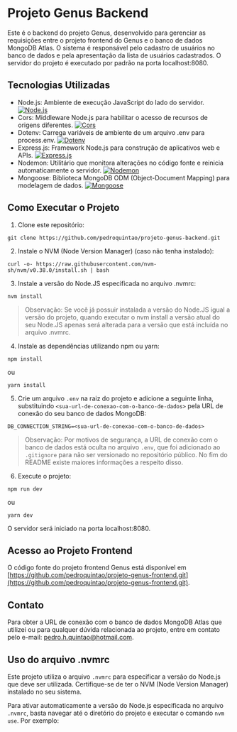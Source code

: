 # Projeto Genus Backend

Este é o backend do projeto Genus, desenvolvido para gerenciar as requisições entre o projeto frontend do Genus e o banco de dados MongoDB Atlas. O sistema é responsável pelo cadastro de usuários no banco de dados e pela apresentação da lista de usuários cadastrados. O servidor do projeto é executado por padrão na porta localhost:8080.

## Tecnologias Utilizadas

- Node.js: Ambiente de execução JavaScript do lado do servidor.
[![Node.js](https://img.shields.io/badge/Node.js-20.11.0-green)](https://nodejs.org/)
- Cors: Middleware Node.js para habilitar o acesso de recursos de origens diferentes.
[![Cors](https://img.shields.io/badge/Cors-2.8.5-blue)](https://www.npmjs.com/package/cors)
- Dotenv: Carrega variáveis de ambiente de um arquivo .env para process.env.
[![Dotenv](https://img.shields.io/badge/Dotenv-16.4.5-yellow)](https://www.npmjs.com/package/dotenv)
- Express.js: Framework Node.js para construção de aplicativos web e APIs.
[![Express.js](https://img.shields.io/badge/Express.js-4.19.2-lightgrey)](https://expressjs.com/)
- Nodemon: Utilitário que monitora alterações no código fonte e reinicia automaticamente o servidor.
[![Nodemon](https://img.shields.io/badge/Nodemon-^2.0.14-blue.svg)](https://nodemon.io/)
- Mongoose: Biblioteca MongoDB ODM (Object-Document Mapping) para modelagem de dados.
[![Mongoose](https://img.shields.io/badge/Mongoose-^6.1.9-orange.svg)](https://mongoosejs.com/)

## Como Executar o Projeto

1. Clone este repositório:
```
git clone https://github.com/pedroquintao/projeto-genus-backend.git
```

2. Instale o NVM (Node Version Manager) (caso não tenha instalado):
```
curl -o- https://raw.githubusercontent.com/nvm-sh/nvm/v0.38.0/install.sh | bash
```

3. Instale a versão do Node.JS especificada no arquivo .nvmrc:
```
nvm install
```
> Observação: Se você já possuir instalada a versão do Node.JS igual a versão do projeto, quando executar o nvm install a versão atual do seu Node.JS apenas será alterada para a versão que está incluída no arquivo .nvmrc.

4. Instale as dependências utilizando npm ou yarn:
```
npm install
```
  ou
```
yarn install
```

5. Crie um arquivo `.env` na raiz do projeto e adicione a seguinte linha, substituindo `<sua-url-de-conexao-com-o-banco-de-dados>` pela URL de conexão do seu banco de dados MongoDB:
```
DB_CONNECTION_STRING=<sua-url-de-conexao-com-o-banco-de-dados>
```
> Observação: Por motivos de segurança, a URL de conexão com o banco de dados está oculta no arquivo `.env`, que foi adicionado ao `.gitignore` para não ser versionado no repositório público. No fim do README existe maiores informações a respeito disso.

6. Execute o projeto:
```
npm run dev
```
  ou
```
yarn dev
```
O servidor será iniciado na porta localhost:8080.

## Acesso ao Projeto Frontend

O código fonte do projeto frontend Genus está disponível em [https://github.com/pedroquintao/projeto-genus-frontend.git](https://github.com/pedroquintao/projeto-genus-frontend.git).

## Contato

Para obter a URL de conexão com o banco de dados MongoDB Atlas que utilizei ou para qualquer dúvida relacionada ao projeto, entre em contato pelo e-mail: pedro.h.quintao@hotmail.com.


## Uso do arquivo .nvmrc

Este projeto utiliza o arquivo `.nvmrc` para especificar a versão do Node.js que deve ser utilizada. Certifique-se de ter o NVM (Node Version Manager) instalado no seu sistema.

Para ativar automaticamente a versão do Node.js especificada no arquivo `.nvmrc`, basta navegar até o diretório do projeto e executar o comando `nvm use`. Por exemplo:

